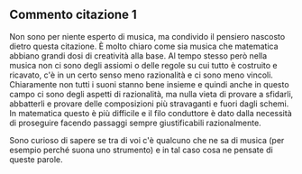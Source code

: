 ## Commento citazione 1

Non sono per niente esperto di musica, ma condivido il pensiero nascosto dietro questa citazione. È molto chiaro come sia musica che matematica abbiano grandi dosi di creatività alla base. Al tempo stesso però nella musica non ci sono degli assiomi o delle regole su cui tutto è costruito e ricavato, c'è in un certo senso meno razionalità e ci sono meno vincoli. Chiaramente non tutti i suoni stanno bene insieme e quindi anche in questo campo ci sono degli aspetti di razionalità, ma nulla vieta di provare a sfidarli, abbatterli e provare delle composizioni più stravaganti e fuori dagli schemi. In matematica questo è più difficile e il filo conduttore è dato dalla necessità di proseguire facendo passaggi sempre giustificabili razionalmente.

Sono curioso di sapere se tra di voi c'è qualcuno che ne sa di musica (per esempio perché suona uno strumento) e in tal caso cosa ne pensate di queste parole.